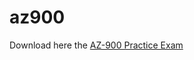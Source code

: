 # az900

Download here the [AZ-900 Practice Exam](https://apps.apple.com/us/app/az-900-practice-exam/id1588567744)
